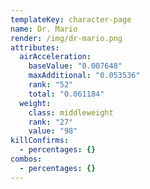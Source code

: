 ```yaml
---
templateKey: character-page
name: Dr. Mario
render: /img/dr-mario.png
attributes:
  airAcceleration:
    baseValue: "0.007648"
    maxAdditional: "0.053536"
    rank: "52"
    total: "0.061184"
  weight:
    class: middleweight
    rank: "27"
    value: "98"
killConfirms:
  - percentages: {}
combos:
  - percentages: {}
---
```

